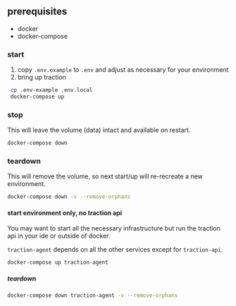 ## prerequisites

- docker
- docker-compose

### start

1. copy `.env.example` to `.env` and adjust as necessary for your environment
2. bring up traction

```sh
 cp .env-example .env.local
 docker-compose up
```

### stop
This will leave the volume (data) intact and available on restart.

```sh
docker-compose down
```

### teardown
This will remove the volume, so next start/up will re-recreate a new environment.

```sh
docker-compose down -v --remove-orphans
```

#### start environment only, no traction api
You may want to start all the necessary infrastructure but run the traction api in your ide or outside of docker.

`traction-agent` depends on all the other services except for `traction-api`.


```sh
docker-compose up traction-agent
```

##### teardown

```sh
docker-compose down traction-agent -v --remove-orphans
```


 